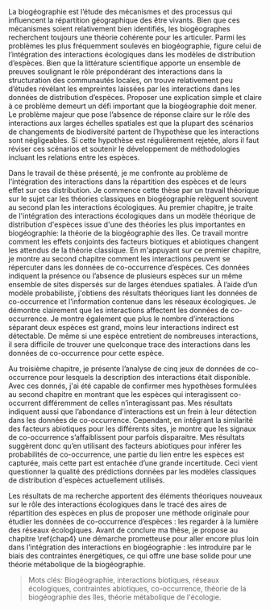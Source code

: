 La biogéographie est l’étude des mécanismes et des processus qui influencent la
répartition géographique des être vivants. Bien que ces mécanismes soient
relativement bien identifiés, les biogéographes recherchent toujours
une théorie cohérente pour les articuler. Parmi les problèmes les plus fréquemment
soulevés en biogéographie, figure celui de l’intégration des interactions écologiques
dans les modèles de distribution d’espèces. Bien que la littérature scientifique
apporte un ensemble de preuves soulignant le rôle prépondérant des interactions
dans la structuration des communautés locales, on trouve relativement peu d’études
révélant les empreintes laissées par les interactions dans les données de
distribution d’espèces. Proposer une explication simple et claire à ce problème
demeurt un défi important que la biogéographie doit mener.
Le problème majeur que pose l’absence de réponse claire sur le rôle des
interactions aux larges échelles spatiales est que la plupart des scénarios
de changements de biodiversité partent de l’hypothèse que les interactions
sont négligeables. Si cette hypothèse est régulièrement rejetée, alors il faut
réviser ces scénarios et soutenir le développement de méthodologies incluant
les relations entre les espèces.

Dans le travail de thèse présenté, je me confronte au problème de l'intégration des
interactions dans la répartition des espèces et de leurs effet sur ces distribution.
Je commence cette thèse par un travail théorique sur le sujet car les théories
classiques en biogéographie relèguent souvent au second plan les interactions
écologiques. Au premier chapitre, je traite de l'intégration des interactions
écologiques dans un modèle théorique de distribution d'espèces issue d'une des
théories les plus importantes en biogéographie: la théorie de la
biogéographie des îles. Ce travail montre comment les effets conjoints
des facteurs biotiques et abiotiques changent les attendus de la théorie classique.
En m'appuyant sur ce premier chapitre, je montre au second chapitre
comment les interactions peuvent se répercuter dans les données de co-occurrence
d’espèces. Ces données indiquent la présence ou l’absence de plusieurs espèces
sur un même ensemble de sites dispersés sur de larges étendues spatiales.
À l’aide d’un modèle probabiliste, j'obtiens des résultats théoriques liant les
données de co-occurrence et l’information contenue dans les réseaux écologiques.
Je démontre clairement que les interactions affectent les données de
co-occurrence. Je montre également que plus le nombre d’interactions séparant deux
espèces est grand, moins leur interactions indirect est détectable. De même si une
espèce entretient de nombreuses interactions, il sera difficile de trouver une
quelconque trace des interactions dans les données de co-occurrence pour cette
espèce.

Au troisième chapitre, je présente l’analyse de cinq jeux de données de
co-occurrence pour lesquels la description des interactions était disponible.
Avec ces donnés, j'ai été capable de confirmer mes hypothèses formulées au
second chapitre en montrant que les espèces qui interagissent co-occurrent
différemment de celles n’interagissant pas. Mes résultats indiquent aussi que
l’abondance d'interactions est un frein à leur détection dans les données de
co-occurrence. Cependant, en intégrant la similarité des facteurs abiotiques
pour les différents sites, je montre que les signaux de co-occurrence
s’affaiblissent pour parfois disparaitre. Mes résultats suggèrent donc qu’en
utilisant des facteurs abiotiques pour inférer les probabilités de co-occurrence,
une partie du lien entre les espèces est capturée, mais cette part est entachée
d’une grande incertitude. Ceci vient questionner la qualité des prédictions
données par les modèles classiques de distribution d'espèces actuellement utilisés.

Les résultats de ma recherche apportent des éléments théoriques nouveaux sur le
rôle des interactions écologiques dans le tracé des aires de répartition des
espèces en plus de proposer une méthode originale pour étudier les données de
co-occurrence d’espèces : les regarder à la lumière des réseaux écologiques.
Avant de conclure ma thèse, je propose au chapitre \ref{chap4} une démarche
prometteuse pour aller encore plus loin dans l’intégration des interactions en
biogéographie : les introduire par le biais des contraintes énergétiques, ce
qui offre une base solide pour une théorie métabolique de la biogéographie.


> Mots clés: Biogéographie, interactions biotiques, réseaux écologiques, contraintes abiotiques, co-occurrence,
théorie de la biogéographie des îles, théorie métabolique de l'écologie.
